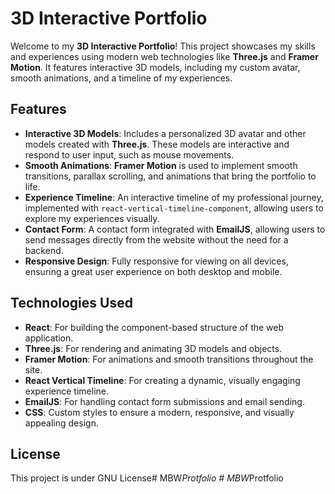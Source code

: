 # 3D Interactive Portfolio

Welcome to my **3D Interactive Portfolio**! This project showcases my skills and experiences using modern web technologies like **Three.js** and **Framer Motion**. It features interactive 3D models, including my custom avatar, smooth animations, and a timeline of my experiences.

## Features

- **Interactive 3D Models**: Includes a personalized 3D avatar and other models created with **Three.js**. These models are interactive and respond to user input, such as mouse movements.
- **Smooth Animations**: **Framer Motion** is used to implement smooth transitions, parallax scrolling, and animations that bring the portfolio to life.
- **Experience Timeline**: An interactive timeline of my professional journey, implemented with `react-vertical-timeline-component`, allowing users to explore my experiences visually.
- **Contact Form**: A contact form integrated with **EmailJS**, allowing users to send messages directly from the website without the need for a backend.
- **Responsive Design**: Fully responsive for viewing on all devices, ensuring a great user experience on both desktop and mobile.

## Technologies Used

- **React**: For building the component-based structure of the web application.
- **Three.js**: For rendering and animating 3D models and objects.
- **Framer Motion**: For animations and smooth transitions throughout the site.
- **React Vertical Timeline**: For creating a dynamic, visually engaging experience timeline.
- **EmailJS**: For handling contact form submissions and email sending.
- **CSS**: Custom styles to ensure a modern, responsive, and visually appealing design.

## License 

This project is under GNU License#   M B W _ P r o t f o l i o  
 #   M B W _ P r o t f o l i o  
 